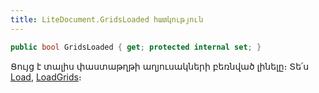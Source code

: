 ```yaml
---
title: LiteDocument.GridsLoaded հատկություն
---
```


```c#
public bool GridsLoaded { get; protected internal set; }
```

Ցույց է տալիս փաստաթղթի աղյուսակների բեռնված լինելը։ 
Տե՛ս [Load](../../services/LiteDocumentService/Load.md), [LoadGrids](../../services/LiteDocumentService/LoadGrids.md)։
